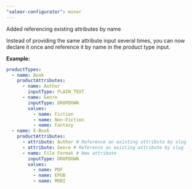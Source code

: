 ```yaml
---
"saleor-configurator": minor
---
```


Added referencing existing attributes by name

Instead of providing the same attribute input several times, you can now declare it once and reference it by name in the product type input.

**Example:**

```yaml
productTypes:
  - name: Book
    productAttributes:
      - name: Author
        inputType: PLAIN_TEXT
      - name: Genre
        inputType: DROPDOWN
        values:
          - name: Fiction
          - name: Non-Fiction
          - name: Fantasy
  - name: E-Book
    productAttributes:
      - attribute: Author # Reference an existing attribute by slug
      - attribute: Genre # Reference an existing attribute by slug
      - name: File Format # New attribute
        inputType: DROPDOWN
        values:
          - name: PDF
          - name: EPUB
          - name: MOBI
```

